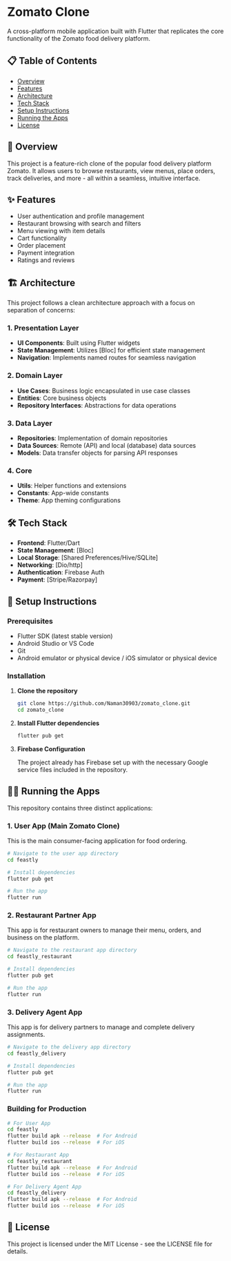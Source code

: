 # Zomato Clone

A cross-platform mobile application built with Flutter that replicates the core functionality of the Zomato food delivery platform.

## 📋 Table of Contents
- [Overview](#overview)
- [Features](#features)
- [Architecture](#architecture)
- [Tech Stack](#tech-stack)
- [Setup Instructions](#setup-instructions)
- [Running the Apps](#running-the-apps)
- [License](#license)

## 🌟 Overview

This project is a feature-rich clone of the popular food delivery platform Zomato. It allows users to browse restaurants, view menus, place orders, track deliveries, and more - all within a seamless, intuitive interface.

## ✨ Features

- User authentication and profile management
- Restaurant browsing with search and filters
- Menu viewing with item details
- Cart functionality
- Order placement
- Payment integration
- Ratings and reviews

## 🏗️ Architecture

This project follows a clean architecture approach with a focus on separation of concerns:

### 1. Presentation Layer
- **UI Components**: Built using Flutter widgets
- **State Management**: Utilizes [Bloc] for efficient state management
- **Navigation**: Implements named routes for seamless navigation

### 2. Domain Layer
- **Use Cases**: Business logic encapsulated in use case classes
- **Entities**: Core business objects
- **Repository Interfaces**: Abstractions for data operations

### 3. Data Layer
- **Repositories**: Implementation of domain repositories
- **Data Sources**: Remote (API) and local (database) data sources
- **Models**: Data transfer objects for parsing API responses

### 4. Core
- **Utils**: Helper functions and extensions
- **Constants**: App-wide constants
- **Theme**: App theming configurations

## 🛠️ Tech Stack

- **Frontend**: Flutter/Dart
- **State Management**: [Bloc]
- **Local Storage**: [Shared Preferences/Hive/SQLite]
- **Networking**: [Dio/http]
- **Authentication**: Firebase Auth
- **Payment**: [Stripe/Razorpay]

## 🚀 Setup Instructions

### Prerequisites

- Flutter SDK (latest stable version)
- Android Studio or VS Code
- Git
- Android emulator or physical device / iOS simulator or physical device

### Installation

1. **Clone the repository**
   ```bash
   git clone https://github.com/Naman30903/zomato_clone.git
   cd zomato_clone
   ```

2. **Install Flutter dependencies**
   ```bash
   flutter pub get
   ```

3. **Firebase Configuration**
   
   The project already has Firebase set up with the necessary Google service files included in the repository.

## 🏃‍♂️ Running the Apps

This repository contains three distinct applications:

### 1. User App (Main Zomato Clone)

This is the main consumer-facing application for food ordering.

```bash
# Navigate to the user app directory
cd feastly

# Install dependencies
flutter pub get

# Run the app
flutter run
```

### 2. Restaurant Partner App

This app is for restaurant owners to manage their menu, orders, and business on the platform.

```bash
# Navigate to the restaurant app directory
cd feastly_restaurant

# Install dependencies
flutter pub get

# Run the app
flutter run
```

### 3. Delivery Agent App

This app is for delivery partners to manage and complete delivery assignments.

```bash
# Navigate to the delivery app directory
cd feastly_delivery

# Install dependencies
flutter pub get

# Run the app
flutter run
```

### Building for Production

```bash
# For User App
cd feastly
flutter build apk --release  # For Android
flutter build ios --release  # For iOS

# For Restaurant App
cd feastly_restaurant
flutter build apk --release  # For Android
flutter build ios --release  # For iOS

# For Delivery Agent App
cd feastly_delivery
flutter build apk --release  # For Android
flutter build ios --release  # For iOS
```

## 📄 License

This project is licensed under the MIT License - see the LICENSE file for details.
